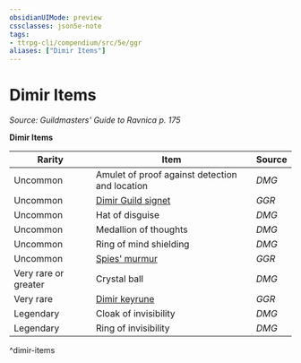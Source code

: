```yaml
---
obsidianUIMode: preview
cssclasses: json5e-note
tags:
- ttrpg-cli/compendium/src/5e/ggr
aliases: ["Dimir Items"]
---
```

# Dimir Items
*Source: Guildmasters' Guide to Ravnica p. 175* 

**Dimir Items**

| Rarity | Item | Source |
|--------|------|--------|
| Uncommon | Amulet of proof against detection and location | *DMG* |
| Uncommon | [Dimir Guild signet](3-Mechanics/CLI/items/dimir-guild-signet-ggr.md) | *GGR* |
| Uncommon | Hat of disguise | *DMG* |
| Uncommon | Medallion of thoughts | *DMG* |
| Uncommon | Ring of mind shielding | *DMG* |
| Uncommon | [Spies' murmur](3-Mechanics/CLI/items/spies-murmur-ggr.md) | *GGR* |
| Very rare or greater | Crystal ball | *DMG* |
| Very rare | [Dimir keyrune](3-Mechanics/CLI/items/dimir-keyrune-ggr.md) | *GGR* |
| Legendary | Cloak of invisibility | *DMG* |
| Legendary | Ring of invisibility | *DMG* |
^dimir-items